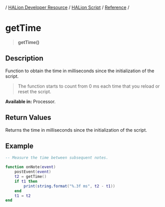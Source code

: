 / [HALion Developer Resource](../..//HALion-Developer-Resource.md) / [HALion Script](./HALion-Script.md) / [Reference](./Reference.md) /

# getTime

>**getTime()**

## Description

Function to obtain the time in milliseconds since the initialization of the script.

>The function starts to count from 0 ms each time that you reload or reset the script.

**Available in:** Processor.

## Return Values

Returns the time in milliseconds since the initialization of the script.

## Example

```lua
-- Measure the time between subsequent notes.

function onNote(event)
    postEvent(event)
    t2 = getTime()
    if t1 then
        print(string.format("%.3f ms", t2 - t1))
    end
    t1 = t2
end
```